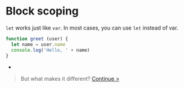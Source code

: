 # Block scoping

`let` works just like `var`. In most cases, you can use `let` instead of var.

```js
function greet (user) {
  let name = user.name
  console.log('Hello, ' + name)
}
```

-

> But what makes it different? [Continue >](let-vs-var.md)
